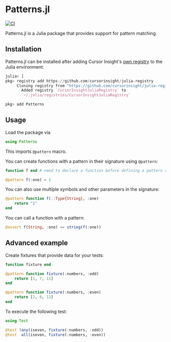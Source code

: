 # Patterns.jl

[![CI](https://github.com/cursorinsight/Patterns.jl/actions/workflows/CI.yml/badge.svg)](https://github.com/cursorinsight/Patterns.jl/actions/workflows/CI.yml)

Patterns.jl is a Julia package that provides support for pattern matching.

## Installation

Patterns.jl can be installed after adding Cursor Insight's [own registry][CIJR]
to the Julia environment:

```julia
julia> ]
pkg> registry add https://github.com/cursorinsight/julia-registry
     Cloning registry from "https://github.com/cursorinsight/julia-registry"
       Added registry `CursorInsightJuliaRegistry` to
       `~/.julia/registries/CursorInsightJuliaRegistry`

pkg> add Patterns
```

## Usage

Load the package via

```julia
using Patterns
```

This imports `@pattern` macro.

You can create functions with a pattern in their signature using `@pattern`:

```julia
function f end # need to declare a function before defining a pattern call

@pattern f(:one) = 1
```

You can also use multiple symbols and other parameters in the signature:

```julia
@pattern function f(::Type{String}, :one)
    return "1"
end
```

You can call a function with a pattern:

```julia
@assert f(String, :one) == string(f(:one))
```

## Advanced example

Create fixtures that provide data for your tests:

```julia
function fixture end

@pattern function fixture(:numbers, :odd)
    return [1, 7, 11]
end

@pattern function fixture(:numbers, :even)
    return [2, 8, 12]
end
```

To execute the following test:

```julia
using Test

@test !any(iseven, fixture(:numbers, :odd))
@test  all(iseven, fixture(:numbers, :even))
```

[CIJR]: https://github.com/cursorinsight/julia-registry
